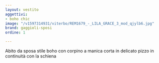 ```yaml
---
layout: vestito
aggettivi:
- boho chic
image: "/v1597314931/viterbo/REM1679_-_LILA_GRACE_3_mod_qjylb6.jpg"
brand: gaggioli-sposi
ordine: 1

---
```

Abito da sposa stile boho con corpino a manica corta in delicato pizzo in continuità con la schiena 